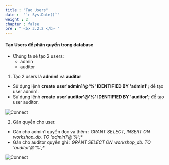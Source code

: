 ```yaml
---
title : "Tạo Users"
date :  "`r Sys.Date()`" 
weight : 2
chapter : false
pre : " <b> 3.2.2 </b> "
---
```



#### Tạo Users để phân quyền trong database

- Chúng ta sẽ tạo 2 users:
  - admin
  - auditor

1. Tạo 2 users là **admin1** và **auditor**
 + Sử dụng lệnh **create user'admin1'@'%' IDENTIFIED BY 'admin1';** để tạo user admin1.
 + Sử dụng lệnh **create user'auditor'@'%' IDENTIFIED BY 'auditor';** để tạo user auditor.

![Connect](/images/3.connect/006-createusers.png)

2. Gán quyền cho user.
  + Gán cho admin1 quyền đọc và thêm : **GRANT SELECT, INSERT ON workshop_db.* TO 'admin1'@'%';**
  + Gán cho auditor quyền ghi : **GRANT SELECT ON workshop_db.* TO 'auditor'@'%';**

![Connect](/images/3.connect/007-createusers.png)
